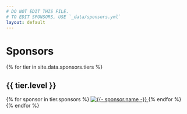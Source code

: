 ```yaml
---
# DO NOT EDIT THIS FILE.
# TO EDIT SPONSORS, USE `_data/sponsors.yml`
layout: default
---
```


# Sponsors

{% for tier in site.data.sponsors.tiers %}
## {{ tier.level }}
{% for sponsor in tier.sponsors %}
<a href="{{- sponsor.url -}}">
    <img alt="{{- sponsor.name -}}" src="{{- sponsor.img_url -}}" style="max-height:120px">
</a>
{% endfor %}
{% endfor %}